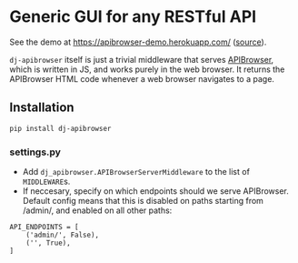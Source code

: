 # Generic GUI for any RESTful API

See the demo at <https://apibrowser-demo.herokuapp.com/> ([source](https://gitlab.com/lew21/demoapi)).

`dj-apibrowser` itself is just a trivial middleware that serves [APIBrowser](https://gitlab.com/lew21/apibrowser), which is written in JS, and works purely in the web browser. It returns the APIBrowser HTML code whenever a web browser navigates to a page.

## Installation
```sh
pip install dj-apibrowser
```

### settings.py
* Add `dj_apibrowser.APIBrowserServerMiddleware` to the list of `MIDDLEWARE`s.
* If neccesary, specify on which endpoints should we serve APIBrowser. Default config means that this is disabled on paths starting from /admin/, and enabled on all other paths:
```
API_ENDPOINTS = [
    ('admin/', False),
    ('', True),
]
```
